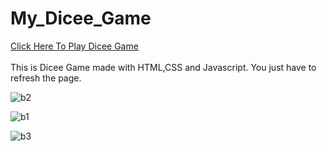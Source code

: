 # My_Dicee_Game
<a href="https://manishgihub.github.io/My_Dicee_Game/">Click Here To Play Dicee Game</a><br><br>
This is Dicee Game made with HTML,CSS and Javascript. You just have to refresh the page.


![b2](https://user-images.githubusercontent.com/102681545/224003666-e572c879-ae28-4e6c-a028-453c8c7861f2.JPG)


![b1](https://user-images.githubusercontent.com/102681545/224003686-e640f089-69db-4f0e-a19b-161248a7cba4.JPG)


![b3](https://user-images.githubusercontent.com/102681545/224003728-245f5dec-4ed2-4077-97ea-b689c6a709df.JPG)
